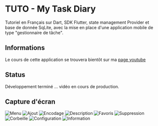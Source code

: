 # TUTO - My Task Diary

Tutoriel en Français sur Dart, SDK Flutter, state management Provider et base de donnée SqLite, avec la mise en place d'une application mobile de type "gestionnaire de tâche".

## Informations

Le cours de cette application se trouvera bientôt sur ma [page youtube](https://www.youtube.com/@DColignon)

## Status

Développement terminé ... vidéo en cours de production.

## Capture d'écran

![Menu](/markdown/001.png "Menu") ![Ajout](/markdown/002.png "Ajout") ![Encodage](/markdown/003.png "Encodage") ![Description](/markdown/004.png "Description") ![Favoris](/markdown/005.png "Favoris") ![Suppression](/markdown/006.png "Suppression") ![Corbeille](/markdown/007.png "Corbeille") ![Configuration](/markdown/008.png "Configuration") ![Information](/markdown/009.png "Information")
